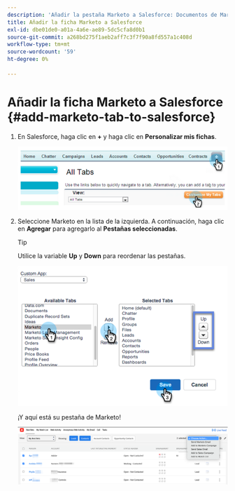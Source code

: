 ```yaml
---
description: 'Añadir la pestaña Marketo a Salesforce: Documentos de Marketo: Documentación del producto'
title: Añadir la ficha Marketo a Salesforce
exl-id: dbe01de0-a01a-4a6e-ae89-5dc5cfa8d0b1
source-git-commit: a268bd275f1aeb2aff7c3f7f90a8fd557a1c408d
workflow-type: tm+mt
source-wordcount: '59'
ht-degree: 0%

---
```


# Añadir la ficha Marketo a Salesforce {#add-marketo-tab-to-salesforce}

1. En Salesforce, haga clic en **+** y haga clic en **Personalizar mis fichas**.

   ![](assets/add-marketo-tab-to-salesforce-1.png)

1. Seleccione Marketo en la lista de la izquierda. A continuación, haga clic en **Agregar** para agregarlo al **Pestañas seleccionadas**.

   >[!TIP]
   >
   >Utilice la variable **Up** y **Down** para reordenar las pestañas.

   ![](assets/add-marketo-tab-to-salesforce-2.png)

   ¡Y aquí está su pestaña de Marketo!

   ![](assets/add-marketo-tab-to-salesforce-3.png)

